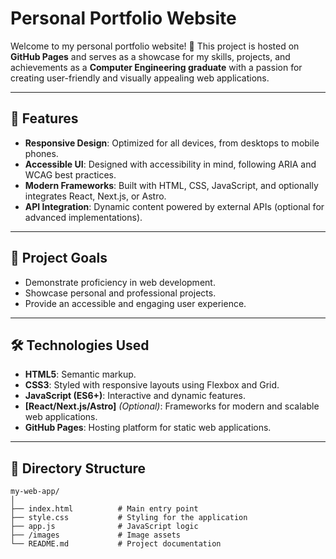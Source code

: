 # Personal Portfolio Website

Welcome to my personal portfolio website! 🎉 This project is hosted on **GitHub Pages** and serves as a showcase for my skills, projects, and achievements as a **Computer Engineering graduate** with a passion for creating user-friendly and visually appealing web applications.

---

## 🌟 Features
- **Responsive Design**: Optimized for all devices, from desktops to mobile phones.
- **Accessible UI**: Designed with accessibility in mind, following ARIA and WCAG best practices.
- **Modern Frameworks**: Built with HTML, CSS, JavaScript, and optionally integrates React, Next.js, or Astro.
- **API Integration**: Dynamic content powered by external APIs (optional for advanced implementations).

---

## 🚀 Project Goals
- Demonstrate proficiency in web development.
- Showcase personal and professional projects.
- Provide an accessible and engaging user experience.

---

## 🛠️ Technologies Used
- **HTML5**: Semantic markup.
- **CSS3**: Styled with responsive layouts using Flexbox and Grid.
- **JavaScript (ES6+)**: Interactive and dynamic features.
- **[React/Next.js/Astro]** *(Optional)*: Frameworks for modern and scalable web applications.
- **GitHub Pages**: Hosting platform for static web applications.

---

## 📂 Directory Structure
```plaintext
my-web-app/
│
├── index.html          # Main entry point
├── style.css           # Styling for the application
├── app.js              # JavaScript logic
├── /images             # Image assets
└── README.md           # Project documentation
